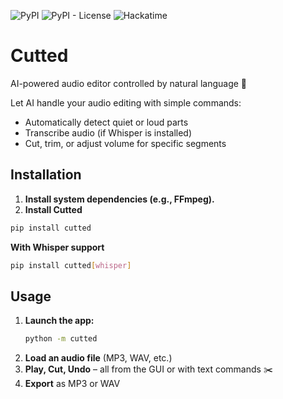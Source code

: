 ![PyPI](https://img.shields.io/pypi/v/cutted?color=blue)
![PyPI - License](https://img.shields.io/pypi/l/lyriks-video)
![Hackatime](https://hackatime-badge.hackclub.com/U08HC7N4JJW/Cutted)

# Cutted

AI-powered audio editor controlled by natural language 🚀

Let AI handle your audio editing with simple commands:
- Automatically detect quiet or loud parts
- Transcribe audio (if Whisper is installed)
- Cut, trim, or adjust volume for specific segments

## Installation

1. **Install system dependencies (e.g., FFmpeg).**  
2. **Install Cutted**  
```bash
pip install cutted
```
**With Whisper support**  
```bash
pip install cutted[whisper]
```
  
## Usage

1. **Launch the app:**  
   ```bash
   python -m cutted
   ```
2. **Load an audio file** (MP3, WAV, etc.)  
3. **Play, Cut, Undo** – all from the GUI or with text commands ✂️
4. **Export** as MP3 or WAV  